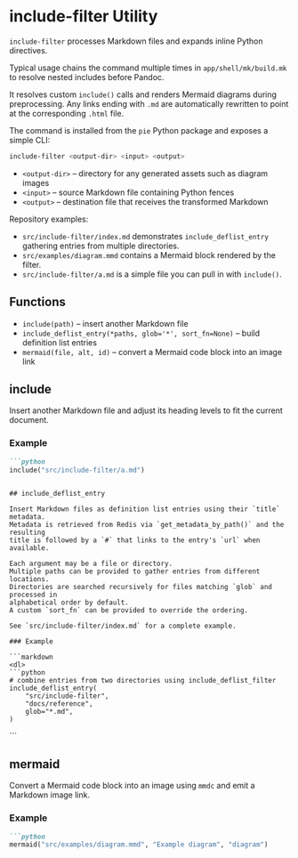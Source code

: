 # include-filter Utility

`include-filter` processes Markdown files and expands inline Python directives.

Typical usage chains the command multiple times in `app/shell/mk/build.mk`
to resolve nested includes before Pandoc.

It resolves custom `include()` calls and renders Mermaid diagrams during
preprocessing. Any links ending with `.md` are automatically rewritten to
point at the corresponding `.html` file.

The command is installed from the `pie` Python package and exposes a simple
CLI:

```bash
include-filter <output-dir> <input> <output>
```

- `<output-dir>` – directory for any generated assets such as diagram images
- `<input>` – source Markdown file containing Python fences
- `<output>` – destination file that receives the transformed Markdown

Repository examples:

- `src/include-filter/index.md` demonstrates `include_deflist_entry` gathering
  entries from multiple directories.
- `src/examples/diagram.mmd` contains a Mermaid block rendered by the filter.
- `src/include-filter/a.md` is a simple file you can pull in with `include()`.

## Functions

- `include(path)` – insert another Markdown file
- `include_deflist_entry(*paths, glob='*', sort_fn=None)` – build definition
  list entries
- `mermaid(file, alt, id)` – convert a Mermaid code block into an image link

## include

Insert another Markdown file and adjust its heading levels to fit the current
document.

### Example

```markdown
```python
include("src/include-filter/a.md")
```
```

## include_deflist_entry

Insert Markdown files as definition list entries using their `title` metadata.
Metadata is retrieved from Redis via `get_metadata_by_path()` and the resulting
title is followed by a `#` that links to the entry's `url` when available.

Each argument may be a file or directory.
Multiple paths can be provided to gather entries from different locations.
Directories are searched recursively for files matching `glob` and processed in
alphabetical order by default.
A custom `sort_fn` can be provided to override the ordering.

See `src/include-filter/index.md` for a complete example.

### Example

```markdown
<dl>
```python
# combine entries from two directories using include_deflist_filter
include_deflist_entry(
    "src/include-filter",
    "docs/reference",
    glob="*.md",
)
```
</dl>
```

## mermaid

Convert a Mermaid code block into an image using `mmdc` and emit a Markdown
image link.

### Example

```markdown
```python
mermaid("src/examples/diagram.mmd", "Example diagram", "diagram")
```
```
